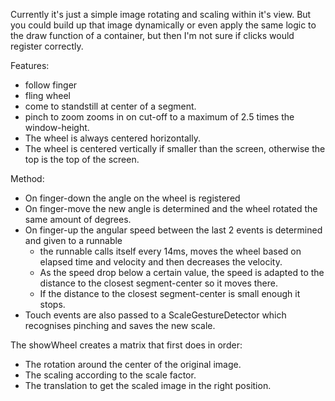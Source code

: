 Currently it's just a simple image rotating and scaling within it's view. 
But you could build up that image dynamically or even apply the same logic to the draw function of a container, but then I'm not sure if clicks would register correctly.

Features:

- follow finger
- fling wheel
- come to standstill at center of a segment.
- pinch to zoom zooms in on cut-off to a maximum of 2.5 times the window-height.
- The wheel is always centered horizontally.
- The wheel is centered vertically if smaller than the screen, otherwise the top is the top of the screen.

Method:

- On finger-down the angle on the wheel is registered
- On finger-move the new angle is determined and the wheel rotated the same amount of degrees.
- On finger-up the angular speed between the last 2 events is determined and given to a runnable
  - the runnable calls itself every 14ms, moves the wheel based on elapsed time and velocity and then decreases the velocity.
  - As the speed drop below a certain value, the speed is adapted to the distance to the closest segment-center so it moves there. 
  - If the distance to the closest segment-center is small enough it stops.
- Touch events are also passed to a ScaleGestureDetector which recognises pinching and saves the new scale. 

The showWheel creates a matrix that first does in order:

- The rotation around the center of the original image.
- The scaling according to the scale factor. 
- The translation to get the scaled image in the right position.
  